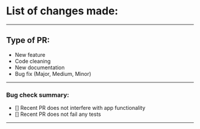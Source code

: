 # List of changes made:



------------------------------------------------------------

## Type of PR:

* New feature
* Code cleaning
* New documentation
* Bug fix (Major, Medium, Minor)

-------------------------------------------------------------

### Bug check summary:

- [] Recent PR does not interfere with app functionality
- [] Recent PR does not fail any tests

------------------------------------------------------------

<!---
Example: 
Fix|Update for Pymodoro/PR-Number/name_of_fix
--->